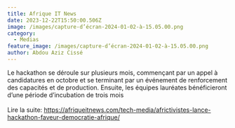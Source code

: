 ```yaml
---
title: Afrique IT News
date: 2023-12-22T15:50:00.506Z
image: /images/capture-d’écran-2024-01-02-à-15.05.00.png
category:
  - Medias
feature_image: /images/capture-d’écran-2024-01-02-à-15.05.00.png
author: Abdou Aziz Cissé
---
```

Le hackathon se déroule sur plusieurs mois, commençant par un appel à candidatures en octobre et se terminant par un événement de renforcement des capacités et de production. Ensuite, les équipes lauréates bénéficieront d’une période d’incubation de trois mois\
\
Lire la suite: https://afriqueitnews.com/tech-media/africtivistes-lance-hackathon-faveur-democratie-afrique/